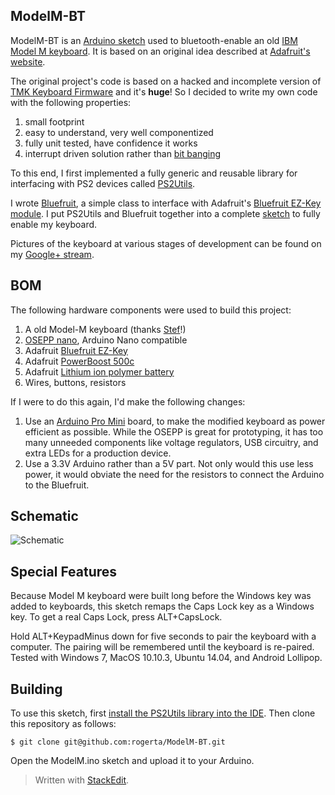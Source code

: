 ModelM-BT
---------
ModelM-BT is an [Arduino sketch](http://www.arduino.cc/en/Tutorial/Sketch) used to bluetooth-enable an old [IBM Model M keyboard](http://en.wikipedia.org/wiki/Model_M_keyboard).  It is based on an original idea described at [Adafruit's website](https://learn.adafruit.com/convert-your-model-m-keyboard-to-bluetooth-with-bluefruit-ez-key-hid).

The original project's code is based on a hacked and incomplete version of [TMK Keyboard Firmware](http://github.com/tmk/tmk_keyboard) and it's **huge**!  So I decided to write my own code with the following properties:

1. small footprint
2. easy to understand, very well componentized
3. fully unit tested, have confidence it works
4. interrupt driven solution rather than [bit banging](http://en.wikipedia.org/wiki/Bit_banging)
 
To this end, I first implemented a fully generic and reusable library for interfacing with PS2 devices called [PS2Utils](https://github.com/rogerta/PS2Utils).

I wrote [Bluefruit](https://github.com/rogerta/ModelM-BT/blob/master/Bluefruit.h), a simple class to interface with Adafruit's [Bluefruit EZ-Key module](https://learn.adafruit.com/introducing-bluefruit-ez-key-diy-bluetooth-hid-keyboard/overview).  I put PS2Utils and Bluefruit together into a complete [sketch](https://github.com/rogerta/ModelM-BT/blob/master/ModelM.ino) to fully enable my keyboard.

Pictures of the keyboard at various stages of development can be found on my [Google+ stream](https://plus.google.com/u/0/+RogerTawa/posts/6iFpTALQ4o6).

BOM
---
The following hardware components were used to build this project:

1. A old Model-M keyboard (thanks [Stef](https://plus.google.com/u/0/+StefanoLandi/posts)!)
2. [OSEPP nano](http://osepp.com/products/arduino-compatible-boards/osepp-nano-arduino-compatible/), Arduino Nano compatible
3. Adafruit [Bluefruit EZ-Key](https://www.adafruit.com/product/1535)
4. Adafruit [PowerBoost 500c](https://www.adafruit.com/product/1944)
5. Adafruit [Lithium ion polymer battery](https://www.adafruit.com/product/328)
6. Wires, buttons, resistors

If I were to do this again, I'd make the following changes:

1. Use an [Arduino Pro Mini](http://www.arduino.cc/en/Main/ArduinoBoardProMini) board, to make the modified keyboard as power efficient as possible.  While the OSEPP is great for prototyping, it has too many unneeded components like voltage regulators, USB circuitry, and extra LEDs for a production device.
2. Use a 3.3V Arduino rather than a 5V part.  Not only would this use less power, it would obviate the need for the resistors to connect the Arduino to the Bluefruit.

Schematic
---------
![Schematic](https://plus.google.com/u/0/photos/+RogerTawa/albums/6134379641493379793/6141875861268645266?pid=6141875861268645266&oid=110747475977701798390)

Special Features
----------------
Because Model M keyboard were built long before the Windows key was added to keyboards, this sketch remaps the Caps Lock key as a Windows key.  To get a real Caps Lock, press ALT+CapsLock.

Hold ALT+KeypadMinus down for five seconds to pair the keyboard with a computer.  The pairing will be remembered until the keyboard is re-paired.  Tested with Windows 7, MacOS 10.10.3, Ubuntu 14.04, and Android Lollipop.

Building
--------
To use this sketch, first [install the PS2Utils library into the IDE](https://github.com/rogerta/PS2Utils/blob/master/README.md).  Then clone this repository as follows:
```
$ git clone git@github.com:rogerta/ModelM-BT.git
```
Open the ModelM.ino sketch and upload it to your Arduino.

> Written with [StackEdit](https://stackedit.io/).

